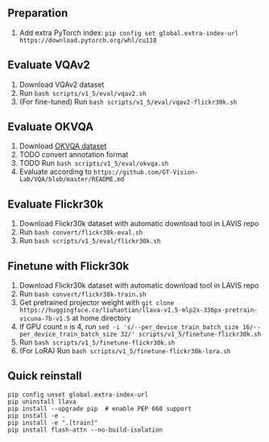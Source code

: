 ## Preparation

1. Add extra PyTorch index: `pip config set global.extra-index-url https://download.pytorch.org/whl/cu118`

## Evaluate VQAv2

1. Download VQAv2 dataset
2. Run `bash scripts/v1_5/eval/vqav2.sh`
3. (For fine-tuned) Run `bash scripts/v1_5/eval/vqav2-flickr30k.sh`

## Evaluate OKVQA

1. Download [OKVQA dataset](https://okvqa.allenai.org/download.html)
2. TODO convert annotation format
3. TODO Run `bash scripts/v1_5/eval/okvqa.sh`
4. Evaluate according to `https://github.com/GT-Vision-Lab/VQA/blob/master/README.md`

## Evaluate Flickr30k

1. Download Flickr30k dataset with automatic download tool in LAVIS repo
2. Run `bash convert/flickr30k-eval.sh`
3. Run `bash scripts/v1_5/eval/flickr30k.sh`

## Finetune with Flickr30k

1. Download Flickr30k dataset with automatic download tool in LAVIS repo
2. Run `bash convert/flickr30k-train.sh`
3. Get pretrained projector weight with `git clone https://huggingface.co/liuhaotian/llava-v1.5-mlp2x-336px-pretrain-vicuna-7b-v1.5` at home directory
4. If GPU count `n` is 4, run `sed -i 's/--per_device_train_batch_size 16/--per_device_train_batch_size 32/' scripts/v1_5/finetune-flickr30k.sh`
5. Run `bash scripts/v1_5/finetune-flickr30k.sh`
6. (For LoRA) Run `bash scripts/v1_5/finetune-flickr30k-lora.sh`

## Quick reinstall

```
pip config unset global.extra-index-url
pip uninstall llava
pip install --upgrade pip  # enable PEP 660 support
pip install -e .
pip install -e ".[train]"
pip install flash-attn --no-build-isolation
```
